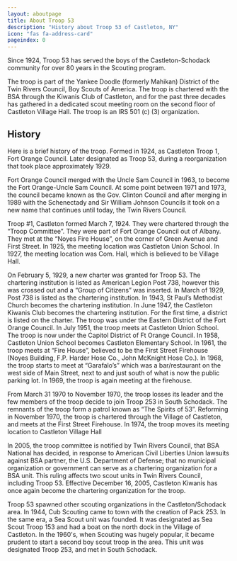 ```yaml
---
layout: aboutpage
title: About Troop 53
description: "History about Troop 53 of Castleton, NY"
icon: "fas fa-address-card"
pageindex: 0
---
```


Since 1924, Troop 53 has served the boys of the Castleton-Schodack community for over 80 years in the Scouting program.

The troop is part of the Yankee Doodle (formerly Mahikan) District of the Twin Rivers Council, Boy Scouts of America. The troop is chartered with the BSA through the Kiwanis Club of Castleton, and for the past three decades has gathered in a dedicated scout meeting room on the second floor of Castleton Village Hall.  The troop is an IRS 501 (c) (3) organization.

## History

Here is a brief history of the troop. Formed in 1924, as Castleton Troop 1, Fort Orange Council. Later designated as Troop 53, during a reorganization that took place approximately 1929.

Fort Orange Council merged with the Uncle Sam Council in 1963, to become the Fort Orange-Uncle Sam Council. At some point between 1971 and 1973, the council became known as the Gov. Clinton Council and after merging in 1989 with the Schenectady and Sir William Johnson Councils it took on a new name that continues until today, the Twin Rivers Council.

Troop #1, Castleton formed March 7, 1924. They were chartered through the “Troop Committee”. They were part of Fort Orange Council out of Albany. They met at the “Noyes Fire House”, on the corner of Green Avenue and First Street.  In 1925, the meeting location was Castleton Union School.  In 1927, the meeting location was Com. Hall, which is believed to be Village Hall.  

On February 5, 1929, a new charter was granted for Troop 53. The chartering institution is listed as American Legion Post 738, however this was crossed out and a “Group of Citizens” was inserted.  In March of 1929, Post 738 is listed as the chartering institution.  In 1943, St Paul’s Methodist Church becomes the chartering institution.  In June 1947, the Castleton Kiwanis Club becomes the chartering institution. For the first time, a district is listed on the charter. The troop was under the Eastern District of the Fort Orange Council.  In July 1951, the troop meets at Castleton Union School. The troop is now under the Capitol District of Ft Orange Council.  In 1958, Castleton Union School becomes Castleton Elementary School.  In 1961, the troop meets at “Fire House”, believed to be the First Street Firehouse (Noyes Building, F.P. Harder Hose Co., John McKnight Hose Co.).  In 1968, the troop starts to meet at “Garafalo’s” which was a bar/restaurant on the west side of Main Street, next to and just south of what is now the public parking lot.  In 1969, the troop is again meeting at the firehouse.

From March 31 1970 to November 1970, the troop losses its leader and the few members of the troop decide to join Troop 253 in South Schodack. The remnants of the troop form a patrol known as “The Spirits of 53”.  Reforming in November 1970, the troop is chartered through the Village of Castleton, and meets at the First Street Firehouse.  In 1974, the troop moves its meeting location to Castleton Village Hall

In 2005, the troop committee is notified by Twin Rivers Council, that BSA National has decided, in response to American Civil Liberties Union lawsuits against BSA partner, the U.S. Department of Defense; that no municipal organization or government can serve as a chartering organization for a BSA unit. This ruling affects two scout units in Twin Rivers Council, including Troop 53.  Effective December 16, 2005, Castleton Kiwanis has once again become the chartering organization for the troop.

Troop 53 spawned other scouting organizations in the Castleton/Schodack area.  In 1944, Cub Scouting came to town with the creation of Pack 253.  In the same era, a Sea Scout unit was founded. It was designated as Sea Scout Troop 153 and had a boat on the north dock in the Village of Castleton.  In the 1960's, when Scouting was hugely popular, it became prudent to start a second boy scout troop in the area. This unit was designated Troop 253, and met in South Schodack.  

